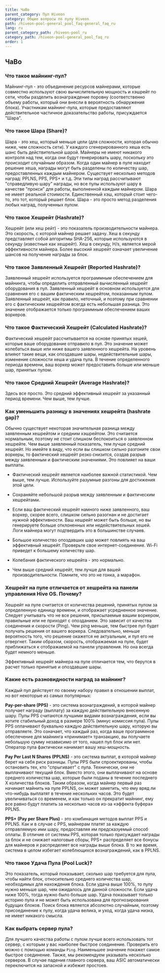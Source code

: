 ```yaml
---
title: ЧаВо
parent_category: Пул Hiveon
category: Общие вопросы по пулу Hiveon
path: /hiveon-pool-general_pool_faq-general_faq_ru
lang: ru
parent_category_path: /hiveon-pool_ru
category_path: /hiveon-pool-general_pool_faq_ru
order: 1
---
```


## ЧаВо
### Что такое майнинг-пул?
Майнинг-пул - это объединение ресурсов майнерами, которые совместно используют свою вычислительную мощность и хэшрейт по сети, чтобы разделить вознаграждение поровну (соответственно объему работы, который они внесли в вероятность обнаружения блока). Участникам майнинг-пула, которые предоставляют действительное частичное доказательство работы, присуждается "Шара".

### Что такое Шара (Share)?
Шара - это хеш, который меньше цели (для сложности, которая обычно ниже, чем сложность сети). У каждого сгенерированного хеша есть шанс быть действительной шарой. Майнеры не имеют никакого контроля над тем, когда они будут генерировать шару, поскольку это происходит случайным образом. Когда один майнер в пуле находит решение хеша, награды могут быть разделены по количеству шар, предоставленных каждым майнером. Существует несколько методов наград: PPLNS, PPS, PPS+ и т.д. Эти типы наград рассчитывают "справедливую шару" награды, но все пулы используют шару в качестве "прокси" для работы, выполненной каждым майнером. Шара не имеет реальной стоимости. Единственный хэш, который стоит чего-то, это тот, который решает блок. Шара - это просто метод разделения любых наград, полученных пулом.

### Что такое Хешрейт (Hashrate)?
Хешрейт (или хеш рейт) - это показатель производительности майнера. Это скорость, с которой майнер решает задачу. Хеш в секунду представляет собой алгоритмы SHA-256, которые используются в секунду (известные как хешрейт). Хеш в секунду, H/s, является мерой эффективности майнера. Более высокий хешрейт означает увеличение шансов на получение награды за блок.

### Что такое Заявленный Хешрейт (Reported Hashrate)?
Заявленный хешрейт используется программным обеспечением для майнинга, чтобы определить отправленный вычисленный хешрейт оборудования в пул. Заявленный хешрейт в основном используется для сравнения его с вашим фактическим хешрейтом, показанным пулом. Заявленный хешрейт, как правило, неточный, и поэтому при сравнении его с фактическим хешрейтом всегда есть небольшая разница. Это значение отображается только программным обеспечением ваших воркеров.

### Что такое Фактический Хешрейт (Calculated Hashrate)?
Фактический хешрейт рассчитывается на основе принятых хешей, которые ваше оборудование отправило в пул. Это значение может колебаться выше или ниже вашего заявленного хешрейта. На уровень влияют такие вещи, как опоздавшие шары, недействительные шары, изменение сложности хеша и удача пула. В течение определенного периода времени, ваш воркер может предоставить больше или меньше шар, принятых пулом.

### Что такое Средний Хешрейт (Average Hashrate)?
Здесь все просто. Это средний эффективный хешрейт за указанный период времени. Чем выше, тем лучше.

### Как уменьшить разницу в значениях хешрейта (hashrate gap)?
Обычно существует некоторая значительная разница между заявленным хешрейтом и средним хэшрейтом. Это считается нормальным, поэтому не стоит слишком беспокоиться о заявленном хешрейте. Чем выше заявленный показатель, тем лучше средний хешрейт. Но имейте в виду, что если вы слишком сильно разгоните свои воркеры, то фактический хешрейт резко снизится, создав разрыв между заявленным и фактическим значениями. Это повлияет на ваши выплаты.

* Фактический хешрейт является наиболее важной статистикой. Чем выше, тем лучше. Используйте разумные разгоны для достижения этой цели.

* Сохраняйте небольшой разрыв между заявленным и фактическим хешрейтами.

* Если ваш фактический хешрейт намного ниже заявленного, ваш воркер, скорее всего, слишком сильно разогнан и не достигает нужной эффективности. Ваш хешрейт может быть больше, но вы генерируете больше отклоненных или недействительных хешей. Логи майнера могут подтвердить это в большинстве случаев.

* Большое количество опоздавших шар может повлиять на ваш эффективный хешрейт. Проверьте свое интернет-соединение. Wi-Fi приведет к большему количеству шар.

* Колебания фактического хешрейта - это нормально.

* Чем выше средний хешрейт, тем лучше для вашей производительности. Помните, что это не гонка, а марафон.

### Хешрейт на пуле отличается от хешрейта на панели управления Hive OS. Почему?
Хешрейт на пуле считается от количества решений, принятых пулом за определенную единицу времени, и отображает усредненное значение.
Следует учитывать что не все решения, присылаемые вашим воркером, правильные или не приходят с опозданием.
Это зависит от качества соединения и скорости (Ping). Чем ping меньше, тем быстрее пул будет получать решения от вашего воркера.
Следовательно, меньше вероятность того, что решение окажется не актуальным, и пул его не отвергнет. Таким образом, скорость, отображаемая на пуле, будет приближаться к отображаемой на панели управления. Но она всегда будет немного меньше.

Эффективный хешрейт майнера на пуле отличается тем, что берутся в расчет только принятые и опоздавшие шары.


### Какие есть разновидности наград за майнинг?
Каждый пул действует по своему набору правил в отношении выплат, но вот некоторые из самых популярных:

**Pay-per-share (PPS)** - это система вознаграждений, в которой майнер получает награду (выплату) за каждую действительную внесенную шару. Пулы PPS считаются лучшими видами вознаграждения, если вы хотите стабильный доход в размере 100% (минус комиссия пула). Пулы PPS оплачивают буквально каждую действительную шару, которую вы отправляете. Это означает, что каждый раз, когда ваше программное обеспечение для майнинга «принимает» транзакцию, вы получаете небольшую сумму независимо от того, нашел пул блок или нет. Оператор пула фактически нанимает вашу хеш-мощность.

**Pay Per Last N Shares (PPLNS)** - это система выплат, в которой майнер берет на себя риск разницы. Пулы PPS были спроектированы, чтобы остановить тех, кто "спрыгивает" с пула. Технически, они не выплачивают текущий блок. Вместо этого, они выплачивают на основе среднего количества шар, которые были поданы в течение последнего Х количества блоков. Таким образом, когда майнер первый раз начинает майнить на пуле PPLNS, он может заметить, что ему вряд ли что-нибудь выплатят в течение нескольких часов. Это будет увеличиваться со временем, и как только он прекратит майнинг, ему все равно будут платить за несколько часов из-за «эффекта буфера» PPLNS.

**PPS+ (Pay per Share Plus)** - это комбинация методов выплат PPS и PPLNS. Как и в случае с PPS, майнерам платят за каждую отправляемую ими шару, предоставляя им предсказуемый способ оплаты. В отличие от системы PPS, которая только присуждает награды за блок и не снижает налоговые сборы, PPS+ распределяет все бонусы для майнеров и распределяет все награды выше блока. В то же время, система в целом избегает колеблющихся вознаграждений, как в PPLNS.

### Что такое Удача Пула (Pool Luck)?
Это показатель, который показывает, сколько шар требуется для пула, чтобы найти блок, относительно среднего количества шар, необходимых для нахождения блока. Если удача выше 100%, то пулу нужно меньше шар, чем ожидалось для данной сложности. Если удача ниже 100%, тогда нужно было больше шар. Удача показывает только историю пула и не может быть использована для прогнозирования будущих блоков. Поиск блока является абсолютно случайным, поэтому присоединение к пулу, когда удача велика, и уход, когда удача низка, не имеет никакого смысла.

### Как выбрать сервер пула?
Для лучшего качества работы с пулом лучше всего использовать тот сервер, с которым у вас наиболее быстрое соединение. Проверить его можно с помощью команды `Ping`. Наименьшее значение покажет самое быстрое соединение. Также, мы рекомендуем указывать несколько серверов. В случае падения главного сервера, ваш ASIC автоматически переключится на запасной и избежит простоев.
